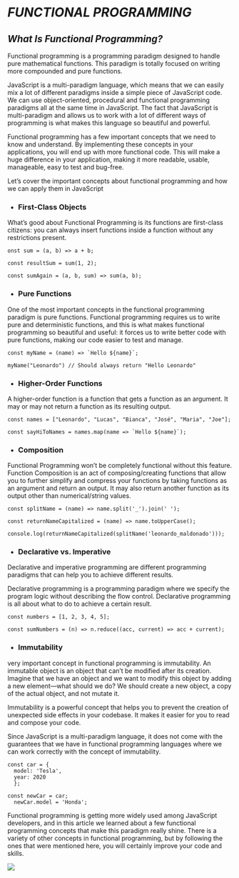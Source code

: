 # *FUNCTIONAL PROGRAMMING*

## *What Is Functional Programming?*
Functional programming is a programming paradigm designed to handle pure mathematical functions. This paradigm is totally focused on writing more compounded and pure functions.

JavaScript is a multi-paradigm language, which means that we can easily mix a lot of different paradigms inside a simple piece of JavaScript code. We can use object-oriented, procedural and functional programming paradigms all at the same time in JavaScript. The fact that JavaScript is multi-paradigm and allows us to work with a lot of different ways of programming is what makes this language so beautiful and powerful.

Functional programming has a few important concepts that we need to know and understand. By implementing these concepts in your applications, you will end up with more functional code. This will make a huge difference in your application, making it more readable, usable, manageable, easy to test and bug-free.

Let’s cover the important concepts about functional programming and how we can apply them in JavaScript
*  ### First-Class Objects
 What’s good about Functional Programming is its functions are first-class citizens: you can always insert functions inside a function without any restrictions present.
```
onst sum = (a, b) => a + b;

const resultSum = sum(1, 2);

const sumAgain = (a, b, sum) => sum(a, b);
```

* ### Pure Functions
One of the most important concepts in the functional programming paradigm is pure functions. Functional programming requires us to write pure and deterministic functions, and this is what makes functional programming so beautiful and useful: it forces us to write better code with pure functions, making our code easier to test and manage.
 ```
 const myName = (name) => `Hello ${name}`;

myName("Leonardo") // Should always return "Hello Leonardo"
 ```
* ### Higher-Order Functions
 A higher-order function is a function that gets a function as an argument. It may or may not return a function as its resulting output.
```
const names = ["Leonardo", "Lucas", "Bianca", "José", "Maria", "Joe"];

const sayHiToNames = names.map(name => `Hello ${name}`);
```
* ### Composition
Functional Programming won’t be completely functional without this feature. Function Composition is an act of composing/creating functions that allow you to further simplify and compress your functions by taking functions as an argument and return an output. It may also return another function as its output other than numerical/string values.
```
const splitName = (name) => name.split('_').join(' ');

const returnNameCapitalized = (name) => name.toUpperCase();

console.log(returnNameCapitalized(splitName('leonardo_maldonado')));
```
* ### Declarative vs. Imperative
 Declarative and imperative programming are different programming paradigms that can help you to achieve different results.

Declarative programming is a programming paradigm where we specify the program logic without describing the flow control. Declarative programming is all about what to do to achieve a certain result.
```
const numbers = [1, 2, 3, 4, 5];

const sumNumbers = (n) => n.reduce((acc, current) => acc + current);
```
* ### Immutability
 very important concept in functional programming is immutability. An immutable object is an object that can’t be modified after its creation. Imagine that we have an object and we want to modify this object by adding a new element—what should we do? We should create a new object, a copy of the actual object, and not mutate it.

Immutability is a powerful concept that helps you to prevent the creation of unexpected side effects in your codebase. It makes it easier for you to read and compose your code.

Since JavaScript is a multi-paradigm language, it does not come with the guarantees that we have in functional programming languages where we can work correctly with the concept of immutability.
```
const car = {
  model: 'Tesla',
  year: 2020
  };

const newCar = car;
  newCar.model = 'Honda';
```

Functional programming is getting more widely used among JavaScript developers, and in this article we learned about a few functional programming concepts that make this paradigm really shine. There is a variety of other concepts in functional programming, but by following the ones that were mentioned here, you will certainly improve your code and skills.

![](https://img.evbuc.com/https%3A%2F%2Fcdn.evbuc.com%2Fimages%2F30423109%2F185617782430%2F1%2Foriginal.jpg?s=e00c5055af924b2c841715f435978f74)









